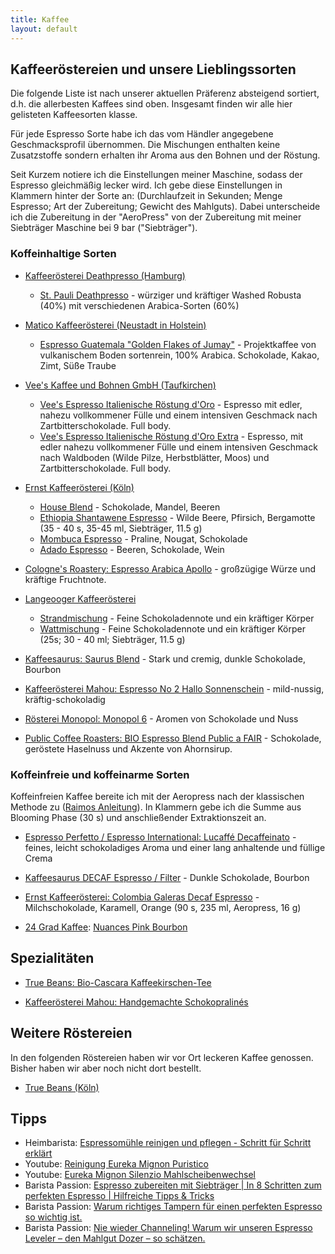```yaml
---
title: Kaffee
layout: default
---
```

## Kaffeeröstereien und unsere Lieblingssorten

Die folgende Liste ist nach unserer aktuellen Präferenz absteigend sortiert, d.h. die allerbesten Kaffees sind oben. Insgesamt finden wir alle hier gelisteten Kaffeesorten klasse.

Für jede Espresso Sorte habe ich das vom Händler angegebene Geschmacksprofil übernommen. Die Mischungen enthalten keine Zusatzstoffe sondern erhalten ihr Aroma aus den Bohnen und der Röstung.

Seit Kurzem notiere ich die Einstellungen meiner Maschine, sodass der Espresso gleichmäßig lecker wird. Ich gebe diese Einstellungen in Klammern hinter der Sorte an: (Durchlaufzeit in Sekunden; Menge Espresso; Art der Zubereitung; Gewicht des Mahlguts). Dabei unterscheide ich die Zubereitung in der "AeroPress" von der Zubereitung mit meiner Siebträger Maschine bei 9 bar ("Siebträger").

### Koffeinhaltige Sorten

- [Kaffeerösterei Deathpresso (Hamburg)](https://shop.deathpresso.de/)
  - [St. Pauli Deathpresso](https://shop.deathpresso.de/deathpresso) -  würziger und kräftiger Washed Robusta (40%) mit verschiedenen Arabica-Sorten (60%)

- [Matico Kaffeerösterei (Neustadt in Holstein)](https://matico-kaffeeroesterei.de/)
  - [Espresso Guatemala "Golden Flakes of Jumay"](https://matico-kaffeeroesterei.de/collections/espresso/products/espresso-guatemala-golden-flakes-of-jumay) -  Projektkaffee von vulkanischem Boden sortenrein, 100% Arabica. Schokolade, Kakao, Zimt, Süße Traube

- [Vee's Kaffee und Bohnen GmbH (Taufkirchen)](https://shop.vees-kaffee.com/de/index.html)
  - [Vee's Espresso Italienische Röstung d'Oro](https://vees-coffee.com/de/espresso-und-cappuccino/8-464-vee-s-espresso-italienische-roestung-d-oro-4260338291082.html) - Espresso mit edler, nahezu vollkommener Fülle und einem intensiven Geschmack nach Zartbitterschokolade. Full body.
  - [Vee's Espresso Italienische Röstung d'Oro Extra](https://vees-coffee.com/de/espresso-und-cappuccino/9-vee-s-espresso-italienische-roestung-d-oro-extra-4260338291099.html) - Espresso, mit edler nahezu vollkommener Fülle und einem intensiven Geschmack nach Waldboden (Wilde Pilze, Herbstblätter, Moos) und Zartbitterschokolade. Full body.

- [Ernst Kaffeerösterei (Köln)](https://www.ernst-kaffee.de/)
  - [House Blend](https://www.ernst-kaffee.de/produktdetail/?wpsg_action=showProdukt&produkt_id=86) - Schokolade, Mandel, Beeren
  - [Ethiopia Shantawene Espresso](https://www.ernst-kaffee.de/products/ethiopia-shantawene-espresso) - Wilde Beere, Pfirsich, Bergamotte (35 - 40 s, 35-45 ml, Siebträger, 11.5 g)
  - [Mombuca Espresso](https://www.ernst-kaffee.de/produktdetail/?wpsg_action=showProdukt&produkt_id=189) - Praline, Nougat, Schokolade
  - [Adado Espresso](https://www.ernst-kaffee.de/produktdetail/?wpsg_action=showProdukt&produkt_id=210) - Beeren, Schokolade, Wein

- [Cologne's Roastery: Espresso Arabica Apollo](https://colognes-roastery.de/espresso/17/espresso-arabica-apollo?c=7) - großzügige Würze und kräftige Fruchtnote.

- [Langeooger Kaffeerösterei](https://www.langeooger.shop/)
  - [Strandmischung](https://www.langeooger.shop/p/langeooger-strandmischung) - Feine Schokoladennote und ein kräftiger Körper
  - [Wattmischung](https://www.langeooger.shop/p/langeooger-wattmischung) - Feine Schokoladennote und ein kräftiger Körper (25s; 30 - 40 ml; Siebträger, 11.5 g)

- [Kaffeesaurus: Saurus Blend](https://kaffeesaurus.com/produkt/saurus-blend) - Stark und cremig, dunkle Schokolade, Bourbon

- [Kaffeerösterei Mahou: Espresso No 2 Hallo Sonnenschein](https://www.mahou-coffeehouse.com/product-page/no-2-hallo-sonnenschein) - mild-nussig, kräftig-schokoladig

- [Rösterei Monopol: Monopol 6](https://kaffee-monopol.de/shop/kaffee/46-monopol-6.html) - Aromen von Schokolade und Nuss

- [Public Coffee Roasters: BIO Espresso Blend Public a FAIR](https://publiccoffeeroasters.com/produkt/espresso-blend-public-a-fair/) - Schokolade, geröstete Haselnuss und Akzente von Ahornsirup.

### Koffeinfreie und koffeinarme Sorten

Koffeinfreien Kaffee bereite ich mit der Aeropress nach der klassischen Methode zu ([Raimos Anleitung](https://brewguide.acaia.co/Y20AuGD7zO)). In Klammern gebe ich die Summe aus Blooming Phase (30 s) und anschließender Extraktionszeit an.

- [Espresso Perfetto / Espresso International: Lucaffé Decaffeinato](https://www.espresso-international.de/lucaffe-entkoffeiniert-espresso-arabica-bohnen) - feines, leicht schokoladiges Aroma und einer lang anhaltende und füllige Crema

- [Kaffeesaurus DECAF Espresso / Filter](https://kaffeesaurus.com/produkt/decaf-espresso-filter) - Dunkle Schokolade, Bourbon

- [Ernst Kaffeerösterei: Colombia Galeras Decaf Espresso](https://www.ernst-kaffee.de/products/colombia-galeras-decaf-espresso) - Milchschokolade, Karamell, Orange (90 s, 235 ml, Aeropress, 16 g)

- [24 Grad Kaffee](https://www.24grad.net/kaffeeshop/): [Nuances Pink Bourbon](https://www.24grad.net/kaffeeshop/kaffee/suedamerika/kolumbien-nuances-pink-bourbon/)

## Spezialitäten

- [True Beans: Bio-Cascara Kaffeekirschen-Tee](https://truebeans.de/products/altstadt-rosterei-bio-cascara-kaffeekirschentee)

- [Kaffeerösterei Mahou: Handgemachte Schokopralinés](https://www.mahou-coffeehouse.com/product-page/handgemachte-schokotr%C3%BCffel)

## Weitere Röstereien

In den folgenden Röstereien haben wir vor Ort leckeren Kaffee genossen. Bisher haben wir aber noch nicht dort bestellt.

- [True Beans (Köln)](https://truebeans.de/)

## Tipps

- Heimbarista: [Espressomühle reinigen und pflegen - Schritt für Schritt erklärt](https://www.heimbarista.com/articles/9-espressomuhle-reinigen-und-pflegen-schritt-fur-schritt-erklart)
- Youtube: [Reinigung Eureka Mignon Puristico](https://www.youtube.com/watch?v=Hn42I3afsk8)
- Youtube: [Eureka Mignon Silenzio Mahlscheibenwechsel](https://www.youtube.com/watch?v=pbN2QR6eS_U)
- Barista Passion: [Espresso zubereiten mit Siebträger | In 8 Schritten zum perfekten Espresso | Hilfreiche Tipps & Tricks](https://www.barista-passione.de/espresso-zubereiten/)
- Barista Passion: [Warum richtiges Tampern für einen perfekten Espresso so wichtig ist.](https://www.barista-passione.de/richtig-tampern/)
- Barista Passion: [Nie wieder Channeling! Warum wir unseren Espresso Leveler – den Mahlgut Dozer – so schätzen.](https://www.barista-passione.de/mahlgut-dozer-espresso-leveler-kaffee-verteiler/)